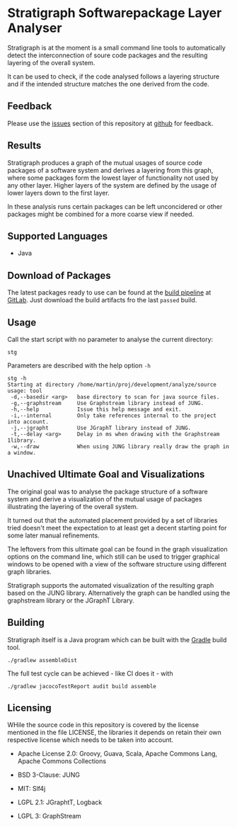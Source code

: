 # Stratigraph Softwarepackage Layer Analyser

Stratigraph is at the moment is a small command line tools to automatically
detect the interconnection of soure code packages and the resulting layering
of the overall system.

It can be used to check, if the code analysed follows a layering structure and
if the intended structure matches the one derived from the code.


## Feedback

Please use the [issues][issues] section of this repository at [github][github] 
for feedback. 


## Results

Stratigraph produces a graph of the mutual usages of source code packages of a 
software system and derives a layering from this graph, where some packages form
the lowest layer of functionality not used by any other layer. Higher layers
of the system are defined by the usage of lower layers down to the first layer.

In these analysis runs certain packages can be left unconcidered or other
packages might be combined for a more coarse view if needed.


## Supported Languages

* Java

## Download of Packages

The latest packages ready to use can be found at the [build pipeline](https://gitlab.com/provocon/stratigraph/pipelines)
at [GitLab][gitlab]. Just download the build artifacts fro the last `passed`
build.


## Usage

Call the start script with no parameter to analyse the current directory:

```
stg
```

Parameters are described with the help option `-h`

```
stg -h
Starting at directory /home/martin/proj/development/analyze/source
usage: tool
 -d,--basedir <arg>   base directory to scan for java source files.
 -g,--graphstream     Use Graphstream library instead of JUNG.
 -h,--help            Issue this help message and exit.
 -i,--internal        Only take references internal to the project into account.
 -j,--jgrapht         Use JGraphT library instead of JUNG.
 -t,--delay <arg>     Delay in ms when drawing with the Graphstream 1library.
 -w,--draw            When using JUNG library really draw the graph in a window.
```


## Unachived Ultimate Goal and Visualizations

The original goal was to analyse the package structure of a software system
and derive a visualization of the mutual usage of packages illustrating the
layering of the overall system.

It turned out that the automated placement provided by a set of libraries
tried doesn't meet the expectation to at least get a decent starting point
for some later manual refinements.

The leftovers from this ultimate goal can be found in the graph visualization
options on the command line, which still can be used to trigger graphical
windows to be opened with a view of the software structure using different
graph libraries.

Stratigraph supports the automated visualization of the resulting graph based
on the JUNG library. Alternatively the graph can be handled using the
graphstream library or the JGraphT Library.

## Building

Stratigraph itself is a Java program which can be built with the [Gradle][gradle]
build tool.

```
./gradlew assembleDist
```

The full test cycle can be achieved - like CI does it - with

```
./gradlew jacocoTestReport audit build assemble
```


## Licensing

WHile the source code in this repository is covered by the license mentioned
in the file LICENSE, the libraries it depends on retain their own respective
license which needs to be taken into account.

* Apache License 2.0: Groovy, Guava, Scala,
                      Apache Commons Lang, Apache Commons Collections

* BSD 3-Clause: JUNG

* MIT: Slf4j

* LGPL 2.1: JGraphtT, Logback

* LGPL 3: GraphStream


[issues]: https://github.com/provocon/stratigraph/issues
[github]: https://github.com/provocon/stratigraph
[gitlab]: https://gitlab.com/provocon/stratigraph
[gradle]: https://gradle.org/
